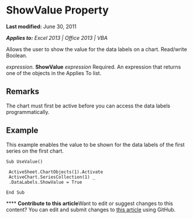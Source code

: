 
# ShowValue Property

 **Last modified:** June 30, 2011

 _**Applies to:** Excel 2013 | Office 2013 | VBA_

Allows the user to show the value for the data labels on a chart. Read/write Boolean.

 _expression_. **ShowValue**
 _expression_ Required. An expression that returns one of the objects in the Applies To list.

## Remarks

The chart must first be active before you can access the data labels programmatically.


## Example

This example enables the value to be shown for the data labels of the first series on the first chart.


```
Sub UseValue() 
 
 ActiveSheet.ChartObjects(1).Activate 
 ActiveChart.SeriesCollection(1) _ 
 .DataLabels.ShowValue = True 
 
End Sub
```


****   **Contribute to this article**Want to edit or suggest changes to this content? You can edit and submit changes to  [this article](https://github.com/jhershey00/VBA_Excel_Test/OpenXMLCon/articles/43e4380c-8e28-627e-6211-f1bd96d9d47f.md) using GitHub.

